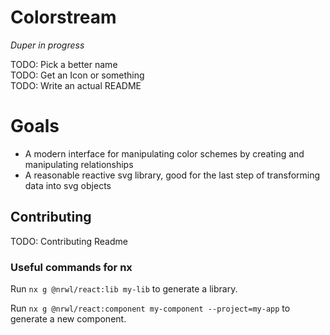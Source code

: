 # Colorstream

*Duper in progress*

TODO: Pick a better name  
TODO: Get an Icon or something  
TODO: Write an actual README  

# Goals
- A modern interface for manipulating color schemes by creating and manipulating relationships 
- A reasonable reactive svg library, good for the last step of transforming data into svg objects

## Contributing
TODO: Contributing Readme
### Useful commands for nx

Run `nx g @nrwl/react:lib my-lib` to generate a library.

Run `nx g @nrwl/react:component my-component --project=my-app` to generate a new component.
